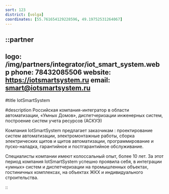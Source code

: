 ```yaml
---
sort: 123
district: [volga]
coordinates: [55.761654129228596, 49.19752531264067]
---
```


::partner
---
logo: /img/partners/integrator/iot_smart_system.webp
phone: 78432085506
website: https://iotsmartsystem.ru
email: smart@iotsmartsystem.ru
---

#title
IotSmartSystem

#description
Российская компания-интегратор в области автоматизации, «Умных Домов», диспетчеризации инженерных систем, построение систем учета ресурсов (АСКУЭ)

Компания IotSmartSystem предлагает заказчикам : проектирование систем автоматизации, электромонтажные работы, сборка электрических щитов и щитов автоматизации, программирование и пуско-наладка, гарантийное и постгарантийное обслуживание.

Специалисты компании имеют колоссальный опыт, более 10 лет. За этот период компания IotSmartSystem успешно проявила себя, в интеграции «умных» систем и диспетчеризации на промышленных объектах, гостиничных комплексах, на объектах ЖКХ и индивидуального строительства.

::

